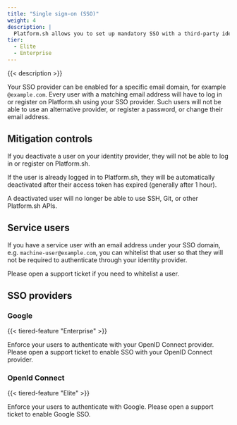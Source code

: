 ```yaml
---
title: "Single sign-on (SSO)"
weight: 4
description: |
  Platform.sh allows you to set up mandatory SSO with a third-party identity provider (IdP) for all your users.
tier:
  - Elite
  - Enterprise
---
```


{{< description >}}

Your SSO provider can be enabled for a specific email domain, for example `@example.com`. Every user with a matching email address will have to log in or register on Platform.sh using your SSO provider. Such users will not be able to use an alternative provider, or register a password, or change their email address.

## Mitigation controls

If you deactivate a user on your identity provider, they will not be able to log in or register on Platform.sh.

If the user is already logged in to Platform.sh, they will be automatically deactivated after their access token has expired (generally after 1 hour).

A deactivated user will no longer be able to use SSH, Git, or other Platform.sh APIs.

## Service users

If you have a service user with an email address under your SSO domain, e.g. `machine-user@example.com`, you can whitelist that user so that they will not be required to authenticate through your identity provider.

Please open a support ticket if you need to whitelist a user.

## SSO providers

### Google

{{< tiered-feature "Enterprise" >}}

Enforce your users to authenticate with your OpenID Connect provider. Please open a support ticket to enable SSO with your OpenID Connect provider.

### OpenId Connect

{{< tiered-feature "Elite" >}}

Enforce your users to authenticate with Google. Please open a support ticket to enable Google SSO.
